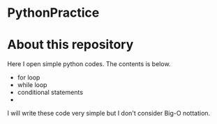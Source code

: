 # PythonPractice
# About this repository
Here I open simple python codes.
The contents is below.
- for loop
- while loop
- conditional statements
- 
I will write these code very simple but I don't consider Big-O nottation.

